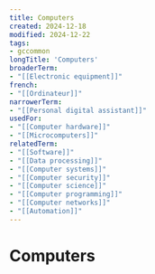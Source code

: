 ```yaml
---
title: Computers
created: 2024-12-18
modified: 2024-12-22
tags:
- gccommon
longTitle: 'Computers'
broaderTerm:
- "[[Electronic equipment]]"
french:
- "[[Ordinateur]]"
narrowerTerm:
- "[[Personal digital assistant]]"
usedFor:
- "[[Computer hardware]]"
- "[[Microcomputers]]"
relatedTerm:
- "[[Software]]"
- "[[Data processing]]"
- "[[Computer systems]]"
- "[[Computer security]]"
- "[[Computer science]]"
- "[[Computer programming]]"
- "[[Computer networks]]"
- "[[Automation]]"
---
```

# Computers
